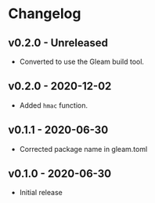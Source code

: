 # Changelog

## v0.2.0 - Unreleased

- Converted to use the Gleam build tool.

## v0.2.0 - 2020-12-02

- Added `hmac` function.

## v0.1.1 - 2020-06-30

- Corrected package name in gleam.toml

## v0.1.0 - 2020-06-30

- Initial release
